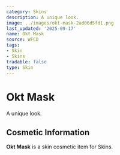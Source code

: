 ```yaml
---
category: Skins
description: A unique look.
image: ../images/okt-mask-2ad06d5fd1.png
last_updated: '2025-09-17'
name: Okt Mask
source: WFCD
tags:
- Skin
- Skins
tradable: false
type: Skin
---
```


# Okt Mask

A unique look.

## Cosmetic Information

**Okt Mask** is a skin cosmetic item for Skins.

